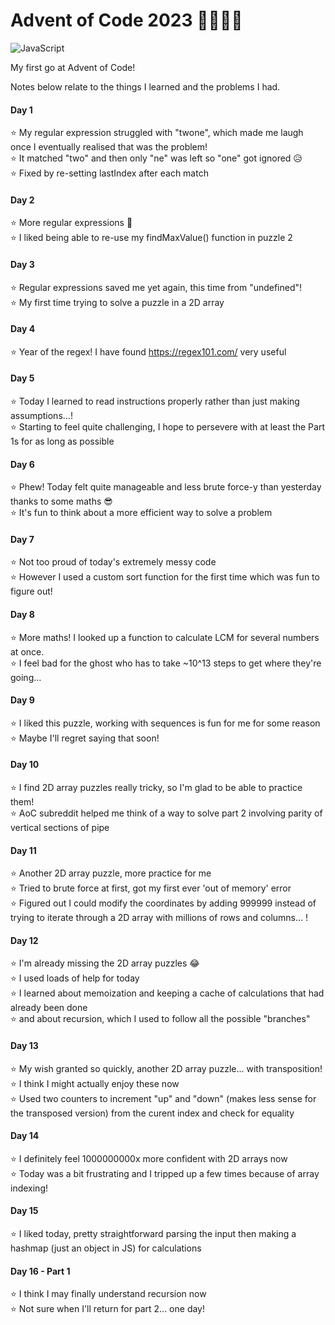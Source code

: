 # Advent of Code 2023 🔔🎅🎁🎄
![JavaScript](https://img.shields.io/badge/javascript-%23323330.svg?style=for-the-badge&logo=javascript&logoColor=%23F7DF1E)

My first go at Advent of Code!

Notes below relate to the things I learned and the problems I had.

#### Day 1
⭐ My regular expression struggled with "twone", which made me laugh once I eventually realised that was the problem!\
⭐ It matched "two" and then only "ne" was left so "one" got ignored 😥\
⭐ Fixed by re-setting lastIndex after each match

#### Day 2
⭐ More regular expressions 🧙\
⭐ I liked being able to re-use my findMaxValue() function in puzzle 2

#### Day 3
⭐ Regular expressions saved me yet again, this time from "undefined"!\
⭐ My first time trying to solve a puzzle in a 2D array

#### Day 4
⭐ Year of the regex! I have found https://regex101.com/ very useful

#### Day 5
⭐ Today I learned to read instructions properly rather than just making assumptions...!\
⭐ Starting to feel quite challenging, I hope to persevere with at least the Part 1s for as long as possible

#### Day 6
⭐ Phew! Today felt quite manageable and less brute force-y than yesterday thanks to some maths 😎\
⭐ It's fun to think about a more efficient way to solve a problem

#### Day 7
⭐ Not too proud of today's extremely messy code\
⭐ However I used a custom sort function for the first time which was fun to figure out!

#### Day 8
⭐ More maths! I looked up a function to calculate LCM for several numbers at once.\
⭐ I feel bad for the ghost who has to take ~10^13 steps to get where they're going...

#### Day 9
⭐ I liked this puzzle, working with sequences is fun for me for some reason\
⭐ Maybe I'll regret saying that soon!

#### Day 10
⭐ I find 2D array puzzles really tricky, so I'm glad to be able to practice them!\
⭐ AoC subreddit helped me think of a way to solve part 2 involving parity of vertical sections of pipe

#### Day 11
⭐ Another 2D array puzzle, more practice for me\
⭐ Tried to brute force at first, got my first ever 'out of memory' error\
⭐ Figured out I could modify the coordinates by adding 999999 instead of trying to iterate through a 2D array with millions of rows and columns... !

#### Day 12
⭐ I'm already missing the 2D array puzzles 😂\
⭐ I used loads of help for today\
⭐ I learned about memoization and keeping a cache of calculations that had already been done\
⭐ and about recursion, which I used to follow all the possible "branches"

#### Day 13
⭐ My wish granted so quickly, another 2D array puzzle... with transposition!\
⭐ I think I might actually enjoy these now\
⭐ Used two counters to increment "up" and "down" (makes less sense for the transposed version) from the curent index and check for equality

#### Day 14
⭐ I definitely feel 1000000000x more confident with 2D arrays now\
⭐ Today was a bit frustrating and I tripped up a few times because of array indexing!

#### Day 15
⭐ I liked today, pretty straightforward parsing the input then making a hashmap (just an object in JS) for calculations

#### Day 16 - Part 1
⭐ I think I may finally understand recursion now\
⭐ Not sure when I'll return for part 2... one day!
